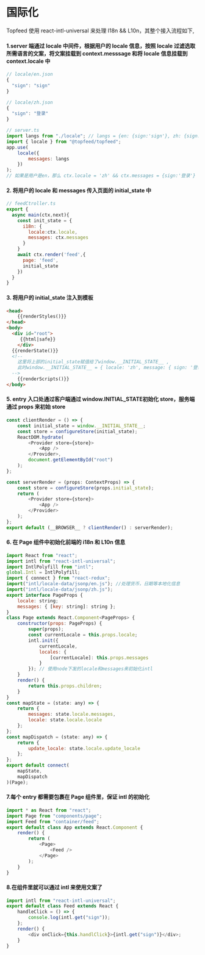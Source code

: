 # 国际化

Topfeed 使用 react-intl-universal 来处理 I18n && L10n，其整个接入流程如下,

#### 1.server 端通过 locale 中间件，根据用户的 locale 信息，按照 locale 过滤选取所需语言的文案，将文案挂载到 context.messsage 和将 locale 信息挂载到 context.locale 中

```js
// locale/en.json
{
  "sign": "sign"
}
```

```js
// locale/zh.json
{
  "sign": "登录"
}
```

```js
// server.ts
import langs from "./locale"; // langs = {en: {sign:'sign'}, zh: {sign:'登录'}}
import { locale } from "@topfeed/topfeed";
app.use(
	locale({
		messages: langs
	})
);
// 如果是用户是en，那么 ctx.locale = 'zh' && ctx.messages = {sign:'登录'}
```

#### 2. 将用户的 locale 和 messages 传入页面的 initial_state 中

```js
// feedCtroller.ts
export {
  async main(ctx,next){
    const init_state = {
      i18n: {
        locale:ctx.locale,
        messages: ctx.messages
      }
    }
    await ctx.render('feed',{
      page: 'feed',
      initial_state
    })
  }
}
```

#### 3. 将用户的 initial_state 注入到模板

```html
<head>
	{{renderStyles()}}
</head>
<body>
  <div id="root">
	 {{html|safe}}
	</div>
  {{renderState()}}
  <!--
    这里将上部的initial_state赋值给了window.__INITIAL_STATE__ ,
    此时window.__INITIAL_STATE__ = { locale: 'zh', message: { sign: '登录'}}}
  -->
	{{renderScripts()}}
</body>
```

#### 5. entry 入口处通过客户端通过 window.**INITIAL_STATE**初始化 store，服务端通过 props 来初始 store

```js
const clientRender = () => {
	const initial_state = window.__INITIAL_STATE__;
	const store = configureStore(initial_state);
	ReactDOM.hydrate(
		<Provider store={store}>
			<App />
		</Provider>,
		document.getElementById("root")
	);
};

const serverRender = (props: ContextProps) => {
	const store = configureStore(props.initial_state);
	return (
		<Provider store={store}>
			<App />
		</Provider>
	);
};
export default (__BROWSER__ ? clientRender() : serverRender);
```

#### 6. 在 Page 组件中初始化前端的 i18n 和 L10n 信息

```js
import React from "react";
import intl from "react-intl-universal";
import IntlPolyfill from "intl";
global.Intl = IntlPolyfill;
import { connect } from "react-redux";
import("intl/locale-data/jsonp/en.js"); //处理货币，日期等本地化信息
import("intl/locale-data/jsonp/zh.js");
export interface PageProps {
	locale: string;
	messages: { [key: string]: string };
}
class Page extends React.Component<PageProps> {
	constructor(props: PageProps) {
		super(props);
		const currentLocale = this.props.locale;
		intl.init({
			currentLocale,
			locales: {
				[currentLocale]: this.props.messages
			}
		}); // 使用node下发的locale和messages来初始化intl
	}
	render() {
		return this.props.children;
	}
}
const mapState = (state: any) => {
	return {
		messages: state.locale.messages,
		locale: state.locale.locale
	};
};
const mapDispatch = (state: any) => {
	return {
		update_locale: state.locale.update_locale
	};
};
export default connect(
	mapState,
	mapDispatch
)(Page);
```

#### 7.每个 entry 都需要包裹在 Page 组件里，保证 intl 的初始化

```js
import * as React from "react";
import Page from "components/page";
import Feed from "container/feed";
export default class App extends React.Component {
	render() {
		return (
			<Page>
				<Feed />
			</Page>
		);
	}
}
```

#### 8.在组件里就可以通过 intl 来使用文案了

```js
import intl from "react-intl-universal";
export default class Feed extends React {
	handleClick = () => {
		console.log(intl.get("sign"));
	};
	render() {
		<div onClick={this.handlClick}>{intl.get("sign")}</div>;
	}
}
```
